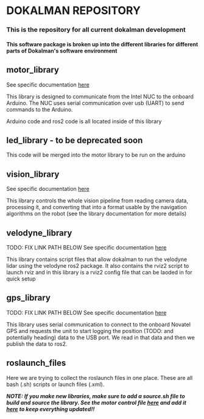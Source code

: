# __DOKALMAN REPOSITORY__

### This is the repository for all current dokalman development

#### This software package is broken up into the different libraries for different parts of Dokalman's software environment

## __motor_library__

See specific documentation [here](/motor_library/README.md)

This library is designed to communicate from the Intel NUC to the onboard Arduino. The NUC uses serial communication over usb (UART) to send commands to the Arduino.

Arduino code and ros2 code is all located inside of this library

## __led_library - to be deprecated soon__

This code will be merged into the motor library to be run on the arduino

## __vision_library__

See specific documentation [here](/vision_library/README.md)

This library controls the whole vision pipeline from reading camera data, processing it, and converting that into a format usable by the navigation algorithms on the robot (see the library documentation for more details)

## __velodyne_library__

TODO: FIX LINK PATH BELOW
See specific documentation [here](/)

This library contains script files that allow dokalman to run the velodyne lidar using the velodyne ros2 package. It also contains the rviz2 script to launch rviz and in this library is a rviz2 config file that can be laoded in for quick setup

## __gps_library__

TODO: FIX LINK PATH BELOW
See specific documentation [here](/)

This library uses serial communication to connect to the onboard Novatel GPS and requests the unit to start logging the position (TODO: and potentially heading) data to the USB port. We read in that data and then we publish the data to ros2.  

## __roslaunch_files__

Here we are trying to collect the roslaunch files in one place. These are all bash (.sh) scripts or launch files (.xml). 

***NOTE: If you make new libraries, make sure to add a source.sh file to build and source the library. See the motor control file [here](/motor_library/source.sh) and add it [here](/roslaunch_files/build_and_source_all.sh) to keep everything updated!!***

